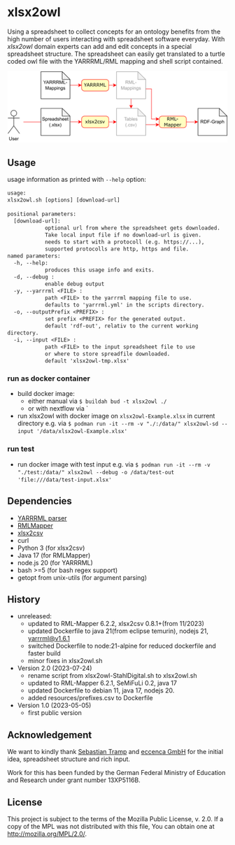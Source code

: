 # xlsx2owl

Using a spreadsheet to collect concepts for an ontology benefits from the high number of users interacting with spreadsheet software everyday.
With *xlsx2owl* domain experts can add and edit concepts in a special spreadsheet structure.
The spreadsheet can easily get translated to a turtle coded owl file with the YARRRML/RML mapping and shell script contained.

![conversion process](doc/xlsx2owl-overview.drawio.svg)


## Usage

usage information as printed with `--help` option:

```
usage:
xlsx2owl.sh [options] [download-url]

positional parameters:
  [download-url]:
            optional url from where the spreadsheet gets downloaded.
            Take local input file if no download-url is given.
            needs to start with a protocoll (e.g. https://...),
            supported protocolls are http, https and file.
named parameters:
  -h, --help:
            produces this usage info and exits.
  -d, --debug :
            enable debug output
  -y, --yarrrml <FILE> :
            path <FILE> to the yarrrml mapping file to use.
            defaults to 'yarrrml.yml' in the scripts directory.
  -o, --outputPrefix <PREFIX> :
            set prefix <PREFIX> for the generated output.
            default 'rdf-out', relativ to the current working directory.
  -i, --input <FILE> :
            path <FILE> to the input spreadsheet file to use
            or where to store spreadfile downloaded.
            default 'xlsx2owl-tmp.xlsx'
```

### run as docker container

* build docker image:
  * either manual via `$ buildah bud -t xlsx2owl ./`
  * or with nextflow via `
* run xlsx2owl with docker image on `xlsx2owl-Example.xlsx` in current directory e.g. via `$ podman run -it --rm -v "./:/data/" xlsx2owl-sd --input '/data/xlsx2owl-Example.xlsx'`

### run test

* run docker image with test input e.g. via `$ podman run -it --rm -v "./test:/data/" xlsx2owl --debug -o /data/test-out 'file:///data/test-input.xlsx'`


## Dependencies

* [YARRRML parser](https://github.com/RMLio/yarrrml-parser)
* [RMLMapper](https://github.com/RMLio/rmlmapper-java)
* [xlsx2csv](https://github.com/dilshod/xlsx2csv)
* curl
* Python 3 (for xlsx2csv)
* Java 17 (for RMLMapper)
* node.js 20 (for YARRRML)
* bash >=5 (for bash regex support)
* getopt from unix-utils (for argument parsing)


## History
* unreleased:
  * updated to RML-Mapper 6.2.2, xlsx2csv 0.8.1+(from 11/2023)
  * updated Dockerfile to java 21(from eclipse temurin), nodejs 21, yarrrml@v1.6.1
  * switched Dockerfile to node:21-alpine for reduced dockerfile and faster build
  * minor fixes in xlsx2owl.sh
* Version 2.0 (2023-07-24)
  * rename script from xlsx2owl-StahlDigital.sh to xlsx2owl.sh
  * updated to RML-Mapper 6.2.1, SeMiFuLi 0.2, java 17
  * updated Dockerfile to debian 11, java 17, nodejs 20.
  * added resources/prefixes.csv to Dockerfile
* Version 1.0 (2023-05-05)
  * first public version


## Acknowledgement

We want to kindly thank [Sebastian Tramp](https://github.com/seebi) and [eccenca GmbH](https://eccenca.com) for the initial idea, spreadsheet structure and rich input.

Work for this has been funded by the German Federal Ministry of Education and Research under grant number 13XP5116B.


## License

This project is subject to the terms of the Mozilla Public
License, v. 2.0. If a copy of the MPL was not distributed with this
file, You can obtain one at http://mozilla.org/MPL/2.0/.
